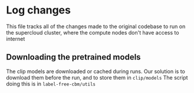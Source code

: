# Log changes

This file tracks all of the changes made to the original codebase to run on the supercloud cluster, where the compute nodes don't have access to internet

## Downloading the pretrained models 

The clip models are downloaded or cached during runs.
Our solution is to download them before the run, and to store them in `clip/models`
The script doing this is in `label-free-cbm/utils`